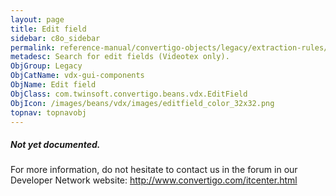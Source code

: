 ```yaml
---
layout: page
title: Edit field
sidebar: c8o_sidebar
permalink: reference-manual/convertigo-objects/legacy/extraction-rules/vdx-gui-components/edit-field/
metadesc: Search for edit fields (Videotex only).
ObjGroup: Legacy
ObjCatName: vdx-gui-components
ObjName: Edit field
ObjClass: com.twinsoft.convertigo.beans.vdx.EditField
ObjIcon: /images/beans/vdx/images/editfield_color_32x32.png
topnav: topnavobj
---
```

##### Not yet documented.
For more information, do not hesitate to contact us in the forum in our Developer Network website: http://www.convertigo.com/itcenter.html
